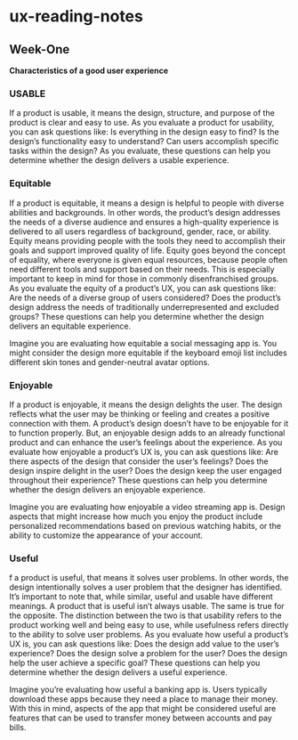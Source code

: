 # ux-reading-notes
## Week-One
**Characteristics of a good user experience**

### USABLE

If a product is usable, it means the design, structure, and purpose of the product is clear and easy to use. As you evaluate a product for usability, you can ask questions like: Is everything in the design easy to find? Is the design’s functionality easy to understand? Can users accomplish specific tasks within the design? As you evaluate, these questions can help you determine whether the design delivers a usable experience.

### Equitable

If a product is equitable, it means a design is helpful to people with diverse abilities and backgrounds. In other words, the product’s design addresses the needs of a diverse audience and ensures a high-quality experience is delivered to all users regardless of background, gender, race, or ability. Equity means providing people with the tools they need to accomplish their goals and support improved quality of life. Equity goes beyond the concept of equality, where everyone is given equal resources, because people often need different tools and support based on their needs. This is especially important to keep in mind for those in commonly disenfranchised groups. As you evaluate the equity of a product’s UX, you can ask questions like: Are the needs of a diverse group of users considered? Does the product’s design address the needs of traditionally underrepresented and excluded groups? These questions can help you determine whether the design delivers an equitable experience. 

Imagine you are evaluating how equitable a social messaging app is. You might consider the design more equitable if the keyboard emoji list includes different skin tones and gender-neutral avatar options.

### Enjoyable

If a product is enjoyable, it means the design delights the user. The design reflects what the user may be thinking or feeling and creates a positive connection with them. A product’s design doesn’t have to be enjoyable for it to function properly. But, an enjoyable design adds to an already functional product and can enhance the user’s feelings about the experience. As you evaluate how enjoyable a product’s UX is, you can ask questions like: Are there aspects of the design that consider the user’s feelings?  Does the design inspire delight in the user? Does the design keep the user engaged throughout their experience? These questions can help you determine whether the design delivers an enjoyable experience. 

Imagine you are evaluating how enjoyable a video streaming app is. Design aspects that might increase how much you enjoy the product include personalized recommendations based on previous watching habits, or the ability to customize the appearance of your account.

### Useful
f a product is useful, that means it solves user problems. In other words, the design intentionally solves a user problem that the designer has identified. It’s important to note that, while similar, useful and usable have different meanings. A product that is useful isn’t always usable. The same is true for the opposite. The distinction between the two is that usability refers to the product working well and being easy to use, while usefulness refers directly to the ability to solve user problems. As you evaluate how useful a product’s UX is, you can ask questions like: Does the design add value to the user’s experience? Does the design solve a problem for the user? Does the design help the user achieve a specific goal? These questions can help you determine whether the design delivers a useful experience. 

Imagine you’re evaluating how useful a banking app is. Users typically download these apps because they need a place to manage their money. With this in mind, aspects of the app that might be considered useful are features that can be used to transfer money between accounts and pay bills.
